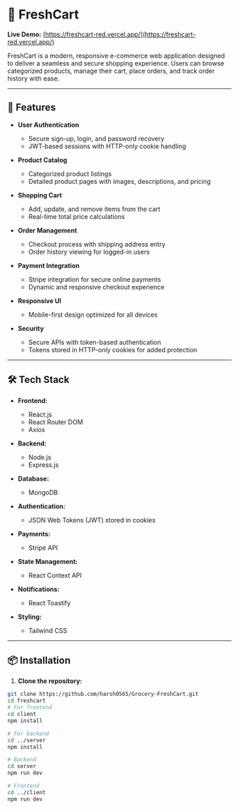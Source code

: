 # 🛒 FreshCart

**Live Demo:** [https://freshcart-red.vercel.app/](https://freshcart-red.vercel.app/)

FreshCart is a modern, responsive e-commerce web application designed to deliver a seamless and secure shopping experience. Users can browse categorized products, manage their cart, place orders, and track order history with ease.

---

## 🚀 Features

- **User Authentication**
  - Secure sign-up, login, and password recovery
  - JWT-based sessions with HTTP-only cookie handling

- **Product Catalog**
  - Categorized product listings
  - Detailed product pages with images, descriptions, and pricing

- **Shopping Cart**
  - Add, update, and remove items from the cart
  - Real-time total price calculations

- **Order Management**
  - Checkout process with shipping address entry
  - Order history viewing for logged-in users

- **Payment Integration**
  - Stripe integration for secure online payments
  - Dynamic and responsive checkout experience

- **Responsive UI**
  - Mobile-first design optimized for all devices

- **Security**
  - Secure APIs with token-based authentication
  - Tokens stored in HTTP-only cookies for added protection

---

## 🛠️ Tech Stack

- **Frontend:**  
  - React.js  
  - React Router DOM  
  - Axios  

- **Backend:**  
  - Node.js  
  - Express.js  

- **Database:**  
  - MongoDB  

- **Authentication:**  
  - JSON Web Tokens (JWT) stored in cookies  

- **Payments:**  
  - Stripe API  

- **State Management:**  
  - React Context API  

- **Notifications:**  
  - React Toastify  

- **Styling:**  
  - Tailwind CSS  

---

## 📦 Installation

1. **Clone the repository:**

```bash
git clone https://github.com/harsh0565/Grocery-FreshCart.git
cd freshcart
# For frontend
cd client
npm install

# For backend
cd ../server
npm install

# Backend
cd server
npm run dev

# Frontend
cd ../client
npm run dev
